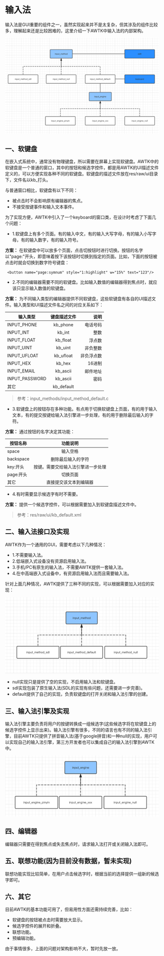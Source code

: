 # 输入法

输入法是GUI重要的组件之一，虽然实现起来并不是太复杂，但其涉及的组件比较多，理解起来还是比较困难的，这里介绍一下AWTK中输入法的内部架构。

![overview](images/input_method_overview.png)

## 一、软键盘

在嵌入式系统中，通常没有物理键盘，所以需要在屏幕上实现软键盘。AWTK中的软键盘是一个普通的窗口，其中的按钮和候选字控件，都是用AWTK的UI描述文件定义的，可以方便实现各种不同的软键盘。软键盘的描述文件放在res/raw/ui目录下，文件名以kb_打头。

与普通窗口相比，软键盘有以下不同：

* 被点击时不会影响原有编辑器的焦点。
* 不接受按键事件和输入文本事件。

为了实现方便，AWTK中引入了一个keyboard的窗口类，在设计时考虑了下面几个问题：

* 1.软键盘上有多个页面。有的输入中文，有的输入大写字母，有的输入小写字母，有的输入数字，有的输入符号。

**方案：** 在软键盘中可以放多个页面，点击切按钮时进行切换。按钮的名字以"page:"开头，即意味着按下该按钮时切换到指定的页面。比如，下面的按钮被点击时就会切换到数字符号键盘：

```
 <button name="page:symnum" style="1:highlight" w="15%" text="123"/>
```

* 2.不同的编辑器需要不同的软键盘。比如输入数值的编辑器得到焦点时，就应该只显示输入数值的软键盘。

**方案：** 为不同输入类型的编辑器提供不同软键盘，这些软键盘有各自的UI描述文件。输入类型和UI描述文件名之间的对应关系如下：

| 输入类型   |      键盘描述文件      |  说明 |
|----------|:-------------:|------:|
| INPUT_PHONE | kb_phone | 电话号码|
| INPUT_INT | kb_int | 整数 |
| INPUT_FLOAT | kb_float | 浮点数|
| INPUT_UINT | kb_uint | 非负整数 |
| INPUT_UFLOAT | kb_ufloat | 非负浮点数|
| INPUT_HEX | kb_hex | 16进制 |
| INPUT_EMAIL | kb_ascii |邮件地址|
| INPUT_PASSWORD | kb_ascii |密码|
| 其它 | kb_default ||
     
> 参考：input\_methods/input\_method\_default.c

* 3.软键盘上的按钮存在多种功能。有点用于切换软键盘上页面，有的用于输入文本，有的提交按键给输入法引擎进一步处理，有的用于删除最后输入的字符。

**方案：** 通过按钮的名字决定其功能：

| 按钮名称  |      功能说明 |
|----------|:-------------:|
| space | 输入空格|
| backspace | 删除最后输入的字符|
| key:开头 | 按键。需要交给输入法引擎进一步处理|
| page:开头 |切换页面|
| 其它 |直接提交该文本到编辑器|

* 4.有时需要显示候选字有时不需要。

**方案：** 提供一个候选字控件，可以根据需要加入到软键盘描述文件中。 

> 参考：res/raw/ui/kb_default.xml

## 二、输入法接口及实现


AWTK作为一个通用的GUI，需要考虑以下几种情况：

* 1.不需要输入法。
* 2.低端嵌入式设备没有资源启用输入法。
* 3.手机/PC有原生的输入法，不需要AWTK提供一套输入法。
* 4.在中高端嵌入式设备中，有资源启用输入法而且需要输入法。

针对上面几种情况，AWTK提供了三种不同的实现，可以根据需要加入对应的实现：

![input method](images/input_method.png)

* null实现只是提供了空的实现，不启用输入法和软键盘。
* sdl实现包装了原生输入法(SDL的实现有些问题，还需要进一步完善)。
* default提供了自己的实现，负责软键盘的打开关闭和输入法引擎的创建。

## 三、输入法引擎及实现

输入法引擎主要负责将用户的按键转换成一组候选字(这些候选字将在软键盘上的候选字控件上显示出来)。输入法引擎有很多，不同的语言也有不同的输入法引擎，目前AWTK只提供了拼音输入法(基于google拼音)和一种null的实现，用户可以实现自己的输入法引擎，第三方开发者也可以集成自己的输入法引擎到AWTK中。

![](images/input_engine.png)

## 四、编辑器

编辑器只需要在得到焦点或失去焦点时，请求输入法打开或关闭输入法即可。

## 五、联想功能(因为目前没有数据，暂未实现)

联想功能实现比较简单，在用户点击候选字时，根据当前的选择提供一组新的候选字即可。

## 六、其它

目前AWTK的基本功能可用了，但易用性方面还需持续完善，比如：

* 软键盘的按钮被点击时需要放大显示。
* 候选字控件的展开和折叠。
* 联想功能。
* 预编辑功能。

由于事情很多，上面的问题对架构影响不大，暂时先放一放。
